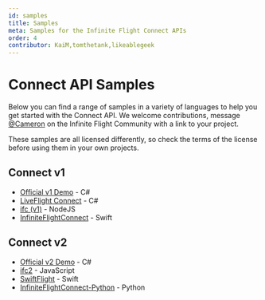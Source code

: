 ```yaml
---
id: samples
title: Samples
meta: Samples for the Infinite Flight Connect APIs
order: 4
contributor: KaiM,tomthetank,likeablegeek
---
```


# Connect API Samples

Below you can find a range of samples in a variety of languages to help you get started with the Connect API. We welcome contributions, message [@Cameron](https://community.infiniteflight.com/u/cameron) on the Infinite Flight Community with a link to your project.

These samples are all licensed differently, so check the terms of the license before using them in your own projects.

## Connect v1

- [Official v1 Demo](https://github.com/mlaban/IFCTest) - C#
- [LiveFlight Connect](https://github.com/LiveFlightApp/Connect-Windows) - C#
- [ifc (v1)](https://github.com/nicolasbd/ifc) - NodeJS
- [InfiniteFlightConnect](https://github.com/carmichaelalonso/InfiniteFlightConnect) - Swift

## Connect v2

 - [Official v2 Demo](https://github.com/carmichaelalonso/infiniteflightapi) - C#
 - [ifc2](https://community.infiniteflight.com/t/ifc2-new-javascript-client-for-the-connect-v2-api/637176) - JavaScript
 - [SwiftFlight](https://github.com/tomthetank46/SwiftFlight) - Swift
 - [InfiniteFlightConnect-Python](https://github.com/flyme2bluemoon/InfiniteFlightConnect-Python) - Python
